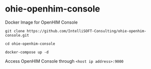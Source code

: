 # ohie-openhim-console
Docker Image for OpenHIM Console

`git clone https://github.com/IntelliSOFT-Consulting/ohie-openhim-console.git`

`cd ohie-openhim-console`

`docker-compose up -d`

Access OpenHIM Console through  `<host ip address>:9000`